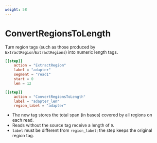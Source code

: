 ```yaml
---
weight: 58
---
```


# ConvertRegionsToLength

Turn region tags (such as those produced by `ExtractRegion`/`ExtractRegions`) into numeric length tags.

```toml
[[step]]
    action = "ExtractRegion"
    label = "adapter"
    segment = "read1"
    start = 0
    len = 12

[[step]]
    action = "ConvertRegionsToLength"
    label = "adapter_len"
    region_label = "adapter"
```

- The new tag stores the total span (in bases) covered by all regions on each read.
- Reads without the source tag receive a length of `0`.
- `label` must be different from `region_label`; the step keeps the original region tag.
